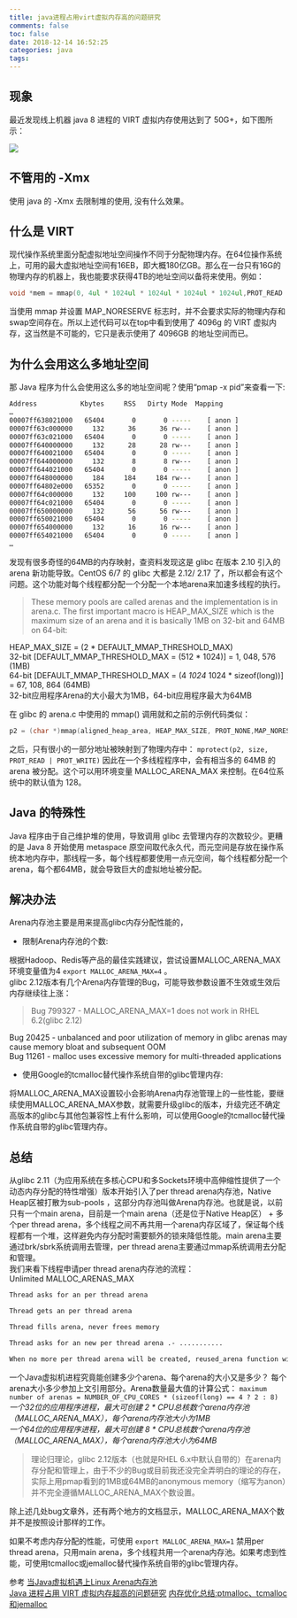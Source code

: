 ```yaml
---
title: java进程占用virt虚拟内存高的问题研究
comments: false
toc: false
date: 2018-12-14 16:52:25
categories: java
tags:
---
```


## 现象

最近发现线上机器 java 8 进程的 VIRT 虚拟内存使用达到了 50G+，如下图所示：  

![](https://bp-1252402719.cos.ap-shanghai.myqcloud.com/java_virt1.png)

## 不管用的 -Xmx

使用 java 的 -Xmx 去限制堆的使用, 没有什么效果。

## 什么是 VIRT

现代操作系统里面分配虚拟地址空间操作不同于分配物理内存。在64位操作系统上，可用的最大虚拟地址空间有16EB，即大概180亿GB。那么在一台只有16G的物理内存的机器上，我也能要求获得4TB的地址空间以备将来使用。例如：

``` c
void *mem = mmap(0, 4ul * 1024ul * 1024ul * 1024ul * 1024ul,PROT_READ | PROT_WRITE, MAP_PRIVATE | MAP_ANONYMOUS | MAP_NORESERVE,-1, 0);
```

当使用 mmap 并设置 MAP_NORESERVE 标志时，并不会要求实际的物理内存和swap空间存在。所以上述代码可以在top中看到使用了 4096g 的 VIRT 虚拟内存，这当然是不可能的，它只是表示使用了 4096GB 的地址空间而已。

## 为什么会用这么多地址空间

那 Java 程序为什么会使用这么多的地址空间呢？使用“pmap -x pid”来查看一下:

``` sh
Address           Kbytes     RSS   Dirty Mode  Mapping
…
00007ff638021000   65404       0       0 -----    [ anon ]
00007ff63c000000     132      36      36 rw---    [ anon ]
00007ff63c021000   65404       0       0 -----    [ anon ]
00007ff640000000     132      28      28 rw---    [ anon ]
00007ff640021000   65404       0       0 -----    [ anon ]
00007ff644000000     132       8       8 rw---    [ anon ]
00007ff644021000   65404       0       0 -----    [ anon ]
00007ff648000000     184     184     184 rw---    [ anon ]
00007ff64802e000   65352       0       0 -----    [ anon ]
00007ff64c000000     132     100     100 rw---    [ anon ]
00007ff64c021000   65404       0       0 -----    [ anon ]
00007ff650000000     132      56      56 rw---    [ anon ]
00007ff650021000   65404       0       0 -----    [ anon ]
00007ff654000000     132      16      16 rw---    [ anon ]
00007ff654021000   65404       0       0 -----    [ anon ]
…
```

发现有很多奇怪的64MB的内存映射，查资料发现这是 glibc 在版本 2.10 引入的 arena 新功能导致。CentOS 6/7 的 glibc 大都是 2.12/ 2.17 了，所以都会有这个问题。这个功能对每个线程都分配一个分配一个本地arena来加速多线程的执行。

> These memory pools are called arenas and the implementation is in arena.c. The first important macro is HEAP_MAX_SIZE which is the maximum size of an arena and it is basically 1MB on 32-bit and 64MB on 64-bit:

HEAP_MAX_SIZE = (2 * DEFAULT_MMAP_THRESHOLD_MAX)  
32-bit [DEFAULT_MMAP_THRESHOLD_MAX = (512 * 1024)] = 1, 048, 576 (1MB)  
64-bit [DEFAULT_MMAP_THRESHOLD_MAX = (4 *1024* 1024 * sizeof(long))] = 67, 108, 864 (64MB)  
32-bit应用程序Arena的大小最大为1MB，64-bit应用程序最大为64MB

在 glibc 的 arena.c 中使用的 mmap() 调用就和之前的示例代码类似：

``` c
p2 = (char *)mmap(aligned_heap_area, HEAP_MAX_SIZE, PROT_NONE,MAP_NORESERVE | MAP_ANONYMOUS | MAP_PRIVATE, -1, 0)
```

之后，只有很小的一部分地址被映射到了物理内存中： `mprotect(p2, size, PROT_READ | PROT_WRITE)` 
因此在一个多线程程序中，会有相当多的 64MB 的 arena 被分配。这个可以用环境变量 MALLOC_ARENA_MAX 来控制。在64位系统中的默认值为 128。

## Java 的特殊性

Java 程序由于自己维护堆的使用，导致调用 glibc 去管理内存的次数较少。更糟的是 Java 8 开始使用 metaspace 原空间取代永久代，而元空间是存放在操作系统本地内存中，那线程一多，每个线程都要使用一点元空间，每个线程都分配一个 arena，每个都64MB，就会导致巨大的虚拟地址被分配。

## 解决办法

Arena内存池主要是用来提高glibc内存分配性能的，

* 限制Arena内存池的个数:

根据Hadoop、Redis等产品的最佳实践建议，尝试设置MALLOC_ARENA_MAX环境变量值为4 `export MALLOC_ARENA_MAX=4` 。  
glibc 2.12版本有几个Arena内存管理的Bug，可能导致参数设置不生效或生效后内存继续往上涨：

> Bug 799327 - MALLOC_ARENA_MAX=1 does not work in RHEL 6.2(glibc 2.12)  

Bug 20425 - unbalanced and poor utilization of memory in glibc arenas may cause memory bloat and subsequent OOM  
Bug 11261 - malloc uses excessive memory for multi-threaded applications  

* 使用Google的tcmalloc替代操作系统自带的glibc管理内存:

将MALLOC_ARENA_MAX设置较小会影响Arena内存池管理上的一些性能，要继续使用MALLOC_ARENA_MAX参数，就需要升级glibc的版本，升级完还不确定高版本的glibc与其他包兼容性上有什么影响，可以使用Google的tcmalloc替代操作系统自带的glibc管理内存。

## 总结

从glibc 2.11（为应用系统在多核心CPU和多Sockets环境中高伸缩性提供了一个动态内存分配的特性增强）版本开始引入了per thread arena内存池，Native Heap区被打散为sub-pools ，这部分内存池叫做Arena内存池。也就是说，以前只有一个main arena，目前是一个main arena（还是位于Native Heap区） + 多个per thread arena，多个线程之间不再共用一个arena内存区域了，保证每个线程都有一个堆，这样避免内存分配时需要额外的锁来降低性能。main arena主要通过brk/sbrk系统调用去管理，per thread arena主要通过mmap系统调用去分配和管理。  
我们来看下线程申请per thread arena内存池的流程：  
Unlimited MALLOC_ARENAS_MAX

``` bash
Thread asks for an per thread arena

Thread gets an per thread arena

Thread fills arena, never frees memory

Thread asks for an new per thread arena .- ...........

When no more per thread arena will be created, reused_arena function will be called to reuse arena already existed.
```

一个Java虚拟机进程究竟能创建多少个arena、每个arena的大小又是多少？
每个arena大小多少参加上文引用部分。Arena数量最大值的计算公式： `maximum number of arenas = NUMBER_OF_CPU_CORES * (sizeof(long) == 4 ? 2 : 8)` 
*一个32位的应用程序进程，最大可创建 2 * CPU总核数个arena内存池（MALLOC_ARENA_MAX），每个arena内存池大小为1MB*  
*一个64位的应用程序进程，最大可创建 8 * CPU总核数个arena内存池（MALLOC_ARENA_MAX），每个arena内存池大小为64MB*  

> 理论归理论，glibc 2.12版本（也就是RHEL 6.x中默认自带的）在arena内存分配和管理上，由于不少的Bug或目前我还没完全弄明白的理论的存在，实际上用pmap看到的1MB或64MB的anonymous memory（缩写为anon）并不完全遵循MALLOC_ARENA_MAX个数设置。

除上述几处bug文章外，还有两个地方的文档显示，MALLOC_ARENA_MAX个数并不是按照设计那样的工作。

如果不考虑内存分配的性能，可使用 `export MALLOC_ARENA_MAX=1` 禁用per thread arena，只用main arena，多个线程共用一个arena内存池。如果考虑到性能，可使用tcmalloc或jemalloc替代操作系统自带的glibc管理内存。

参考
[当Java虚拟机遇上Linux Arena内存池](https://blog.csdn.net/qq_36510261/article/details/78392409)  
[Java 进程占用 VIRT 虚拟内存超高的问题研究](https://www.cnblogs.com/seasonsluo/p/java_virt.html)
[内存优化总结:ptmalloc、tcmalloc和jemalloc](http://www.cnhalo.net/2016/06/13/memory-optimize/)

